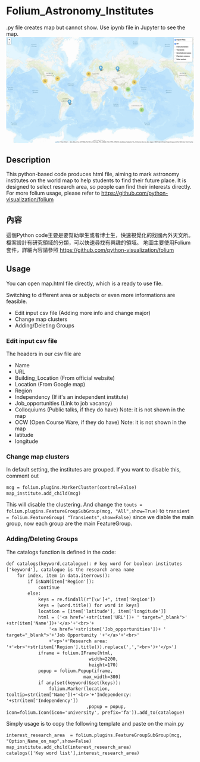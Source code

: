 # Folium_Astronomy_Institutes
.py file creates map but cannot show. Use ipynb file in Jupyter to see the map.
![image](https://github.com/Tylerastro/Folium_Astronomy_Institutes/blob/main/Cover.png)

## Description
This python-based code produces html file, aiming to mark astronomy institutes on the world map to help students to find their future place. It is designed to select research area, so people can find their interests directly.
For more folium usage, please refer to https://github.com/python-visualization/folium

## 內容
這個Python code主要是要幫助學生或者博士生，快速視覺化的找國內外天文所。檔案設計有研究領域的分類，可以快速尋找有興趣的領域。
地圖主要使用Folium套件，詳細內容請參照 https://github.com/python-visualization/folium

## Usage
You can open map.html file directly, which is a ready to use file.

Switching to different area or subjects or even more informations are feasible.
* Edit input csv file (Adding more info and change major)
* Change map clusters
* Adding/Deleting Groups

### Edit input csv file
The headers in our csv file are 
* Name
* URL
* Building_Location (From official website)
* Location (From Google map)
* Region
* Independency (If it's an independent institute)
* Job_opportunities (Link to job vacancy)
* Colloquiums (Public talks, if they do have) Note: it is not shown in the map
* OCW (Open Course Ware, if they do have) Note: it is not shown in the map
* latitude
* longitude


### Change map clusters
In default setting, the institutes are grouped. If you want to disable this, comment out
```
mcg = folium.plugins.MarkerCluster(control=False)
map_institute.add_child(mcg)
```
This will disable the clustering.
And change the `touts = folium.plugins.FeatureGroupSubGroup(mcg, "All",show=True)` to `transient = folium.FeatureGroup( "Transients",show=False)` since we diable the main group, now each group are the main FeatureGroup.

### Adding/Deleting Groups
The catalogs function is defined in the code:
```
def catalogs(keyword,catalogue): # key word for boolean institutes ['keyword'], catalogue is the research area name
    for index, item in data.iterrows():
        if isNaN(item['Region']):
            continue
        else:
            keys = re.findall(r"[\w']+", item['Region'])
            keys = [word.title() for word in keys]
            location = [item['latitude'], item['longitude']]
            html = ('<a href='+str(item['URL'])+ ' target="_blank">' +str(item['Name'])+'</a>'+'<br>'+
                '<a href='+str(item['Job_opportunities'])+ ' target="_blank">'+'Job Opportunity '+'</a>'+'<br>'
                +'<p>'+'Research area: '+'<br>'+str(item['Region'].title()).replace(',','<br>')+'</p>')
            iframe = folium.IFrame(html,
                               width=2200,
                               height=170)
            popup = folium.Popup(iframe,
                             max_width=300)
            if any(set(keyword)&set(keys)):
                folium.Marker(location, tooltip=str(item['Name'])+'<br>'+'Independency: '+str(item['Independency'])
                              ,popup = popup, icon=folium.Icon(icon='university', prefix='fa')).add_to(catalogue)

```
Simply usage is to copy the following template and paste on the main.py
```
interest_research_area  = folium.plugins.FeatureGroupSubGroup(mcg, "Option_Name_on_map",show=False)
map_institute.add_child(interest_research_area)
catalogs(['Key word list'],interest_research_area)
```
